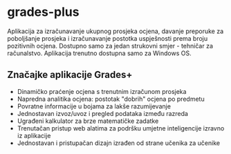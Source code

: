 # grades-plus
Aplikacija za izračunavanje ukupnog prosjeka ocjena, davanje preporuke za poboljšanje prosjeka i izračunavanje postotka uspješnosti prema broju pozitivnih ocjena.
Dostupno samo za jedan strukovni smjer - tehničar za računalstvo.
Aplikacija trenutno dostupna samo za Windows OS.
## Značajke aplikacije Grades+

- Dinamičko praćenje ocjena s trenutnim izračunom prosjeka
- Napredna analitika ocjena: postotak "dobrih" ocjena po predmetu
- Povratne informacije u bojama za lakše razumijevanje
- Jednostavan izvoz/uvoz i pregled podataka između razreda
- Ugrađeni kalkulator za brze matematičke zadatke
- Trenutačan pristup web alatima za podršku umjetne inteligencije izravno iz aplikacije
- Jednostavan i pristupačan dizajn izrađen od strane učenika za učenike
